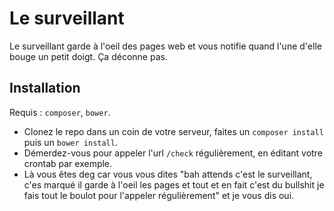 # Le surveillant

Le surveillant garde à l'oeil des pages web et vous notifie quand l'une d'elle bouge un petit doigt. Ça déconne pas.

## Installation

Requis : `composer`, `bower`.

* Clonez le repo dans un coin de votre serveur, faites un `composer install` puis un `bower install`.
* Démerdez-vous pour appeler l'url `/check` régulièrement, en éditant votre crontab par exemple.
* Là vous êtes deg car vous vous dites "bah attends c'est le surveillant, c'es marqué il garde à l'oeil les pages et tout et en fait c'est du bullshit je fais tout le boulot pour l'appeler régulièrement" et je vous dis oui.
